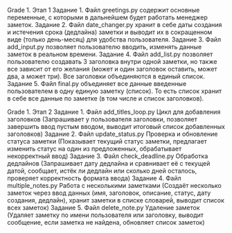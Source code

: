 Grade 1. Этап 1 
Задание 1. Файл greetings.py содержит основные переменные, с которыми в дальнейшем будет работать менеджер заметок.
Задание 2. Файл date_changer.py хранит в себе даты создания и истечения срока (дедлайна) заметки и выводит их в сокращенном виде (только день-месяц) для удобства пользователя.
Задание 3. Файл add_input.py позволяет пользователю вводить, изменять данные заметок в реальном времени.
Задание 4. Файл add_list.py позволяет пользователю создавать 3 заголовка внутри одной заметки, но также все зависит от его желания (может и один заголовок оставить, может два, а может три). Все заголовки объединяются в единый список. 
Задание 5. Файл final.py объединяет все данные введенные пользователем в одну единую заметку (список). То есть список хранит в себе все данные по заметке (в том числе и список заголовков).

Grade 1. Этап 2
Задание 1. Файл add_titles_loop.py Цикл для добавления заголовков (Запрашивает у пользователя заголовки, позволяет завершить ввод пустым вводом, выводит итоговый список добавленных заголовков)
Задание 2. Файл update_status.py Проверка и обновление статуса заметки (Показывает текущий статус заметки, предлагает изменить статус на один из предложенных, обрабатывает некорректный ввод)
Задание 3. Файл check_deadline.py Обработка дедлайнов (Запрашивает дату дедлайна и сравнивает её с текущей датой, сообщает, истёк ли дедлайн или сколько дней осталось, проверяет корректность формата ввода)
Задание 4. Файл multiple_notes.py Работа с несколькими заметками (Создаёт несколько заметок через ввод данных (имя, заголовок, описание, статус, дату создания, дедлайн), хранит заметки в списке словарей, выводит список всех заметок)
Задание 5. Файл delete_note.py Удаление заметок (Удаляет заметку по имени пользователя или заголовку, выводит сообщение, если заметка не найдена, обновляет список заметок)
